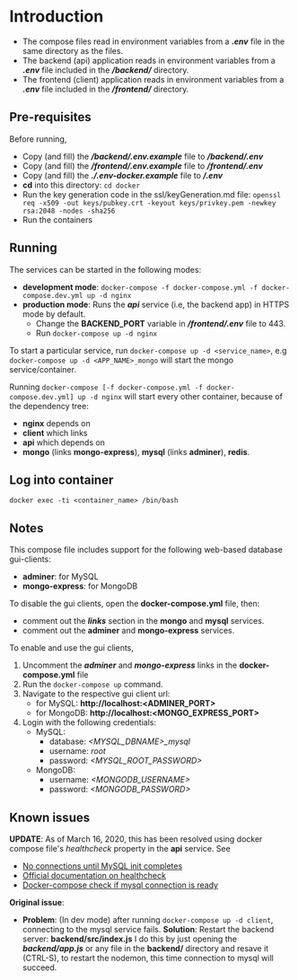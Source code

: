 # Introduction
- The compose files read in environment variables from a ***.env*** file
  in the same directory as the files.
- The backend (api) application reads in environment variables from a ***.env*** file
  included in the ***/backend/*** directory.
- The frontend (client) application reads in environment variables from a ***.env*** file
  included in the ***/frontend/*** directory.

## Pre-requisites
Before running,
- Copy (and fill) the ***/backend/.env.example*** file to ***/backend/.env***
- Copy (and fill) the ***/frontend/.env.example*** file to ***/frontend/.env***
- Copy (and fill) the ***./.env-docker.example*** file to ***/.env***
- **cd** into this directory: `cd docker`
- Run the key generation code in the ssl/keyGeneration.md file:
  `openssl req -x509 -out keys/pubkey.crt -keyout keys/privkey.pem -newkey rsa:2048 -nodes -sha256`
- Run the containers

## Running
The services can be started in the following modes:
- **development mode**: `docker-compose -f docker-compose.yml -f docker-compose.dev.yml up -d nginx`
- **production mode**: Runs the ***api*** service (i.e, the backend app) in HTTPS mode by default.
  - Change the **BACKEND_PORT** variable in ***/frontend/.env*** file to 443.
  - Run `docker-compose up -d nginx`

To start a particular service,
run `docker-compose up -d <service_name>`,
e.g `docker-compose up -d <APP_NAME>_mongo` will start the mongo service/container.

Running `docker-compose [-f docker-compose.yml -f docker-compose.dev.yml] up -d nginx` will start every other container,
because of the dependency tree:
- **nginx** depends on
- **client** which links
- **api** which depends on
- **mongo** (links **mongo-express**), **mysql** (links **adminer**), **redis**.

## Log into container
`docker exec -ti <container_name> /bin/bash`

## Notes
This compose file includes support for the following web-based database gui-clients:
- **adminer**: for MySQL
- **mongo-express**: for MongoDB

To disable the gui clients, open the **docker-compose.yml** file, then:
  - comment out the ***links*** section in the **mongo** and **mysql** services.
  - comment out the **adminer** and **mongo-express** services.

To enable and use the gui clients,
  1. Uncomment the ***adminer*** and ***mongo-express*** links in the **docker-compose.yml** file
  2. Run the `docker-compose up` command.
  3. Navigate to the respective gui client url:
     - for MySQL: **http://localhost:<ADMINER_PORT>**
     - for MongoDB: **http://localhost:<MONGO_EXPRESS_PORT>**
  4. Login with the following credentials:
     - MySQL:
       - database: *<MYSQL_DBNAME>_mysql*
       - username: *root*
       - password: *<MYSQL_ROOT_PASSWORD>*
     - MongoDB:
       - username: *<MONGODB_USERNAME>*
       - password: *<MONGODB_PASSWORD>*

## Known issues
**UPDATE**:
As of March 16, 2020, this has been resolved using docker compose file's *healthcheck* property in the **api** service.
See
- [No connections until MySQL init completes](https://hub.docker.com/_/mysql)
- [Official documentation on healthcheck](https://docs.docker.com/compose/compose-file/#healthcheck)
- [Docker-compose check if mysql connection is ready](https://stackoverflow.com/a/54854239/1743192)

**Original issue**:
- **Problem**: (In dev mode) after running `docker-compose up -d client`, connecting to the mysql service fails.
  **Solution**: Restart the backend server: **backend/src/index.js**
  I do this by just opening the ***backend/app.js*** or any file in the **backend/** directory and resave it (CTRL-S),
  to restart the nodemon, this time connection to mysql will succeed.
